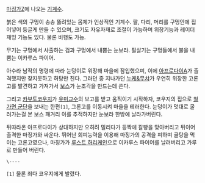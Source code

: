 [마징가Z](%EB%A7%88%EC%A7%95%EA%B0%80Z.md)에 나오는
[기계수](%EA%B8%B0%EA%B3%84%EC%88%98.md).

붉은 색의 구멍이 송송 뚫려있는 몸체가 인상적인 기계수. 팔, 다리, 머리를 구멍안에 집어넣어 둥글게 만들 수 있으며, 크기도 자유자재로
조절이 가능하며 위장기능과 레이더 재밍 기능도 있다. 물론 비행도 가능.  

무기는 구멍에서 사출하는 검과 구멍에서 내뿜는 눈보라. 필살기는 구멍들에서 불을 내뿜는 이카루스 파이어.  

아수라 남작의 명령에 따라 눈덩이로 위장해 마을에 잠입했으며, 이에
[아프로다이A](%EC%95%84%ED%94%84%EB%A1%9C%EB%8B%A4%EC%9D%B4A.md)가 출격했지만 찾지못하고
허탕만 친다. 그러던 중 지나가던 [누케&무챠](%EB%88%84%EC%BC%80%26%EB%AC%B4%EC%B1%A0.md)가 우연히
위장한 고론고를 발견하고 가져가서 [보스](%EB%B3%B4%EC%8A%A4.md)가 눈조각을 만드는데 쓴다.

그리고 [카부토코우지](%EC%B9%B4%EB%B6%80%ED%86%A0%20%EC%BD%94%EC%9A%B0%EC%A7%80.md)가 [유미교수](%EC%9C%A0%EB%AF%B8%20%EA%B5%90%EC%88%98.md)의 보고를 받고 움직이기 시작하자, 코우지의 집으로
[철가면 군단](%EC%B2%A0%EA%B0%80%EB%A9%B4%20%EA%B5%B0%EB%8B%A8.md)을 보내는 한편`[1]`,
그론고를 이동시켜 마을을 테러한다. 눈덩이가 멋대로 굴러가는걸 본 보스 패거리 이를 추적하지만 눈보라 한방에 날라가버린다.

뒤따라온 아프로다이가 상대하지만 오히려 밀리다가 등짝에 칼빵을 맞아버리고 뒤이어 출격한 마징가와 싸운다. 뛰어난 회피능력을 이용해 마징가의
공격을 피하며 골탕을 먹이는 고론고였으나, 마징가가 [루스트 허리케인](%EB%A3%A8%EC%8A%A4%ED%8A%B8%20%ED%97%88%EB%A6%AC%EC%BC%80%EC%9D%B8.md)으로 이카루스 파이어를 날려버리고 가루로 만들어 버린다.

`\----`

`[1]` 물론 죄다 코우지에게 발렸다.

